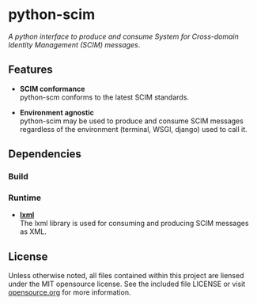 python-scim
===========
_A python interface to produce and consume System for Cross-domain Identity Management (SCIM) messages_.

Features
--------
 - __SCIM conformance__ <br />
   python-scm conforms to the latest SCIM standards.

 - __Environment agnostic__ <br />
   python-scim may be used to produce and consume SCIM messages regardless
   of the environment (terminal, WSGI, django) used to call it.

Dependencies
------------
### Build

### Runtime
 - __[lxml][]__ <br />
   The lxml library is used for consuming and producing SCIM messages
   as XML.

[lxml]: http://pypi.python.org/pypi/lxml/

License
-------
Unless otherwise noted, all files contained within this project are liensed
under the MIT opensource license. See the included file LICENSE or visit
[opensource.org][] for more information.

[opensource.org]: http://opensource.org/licenses/MIT
